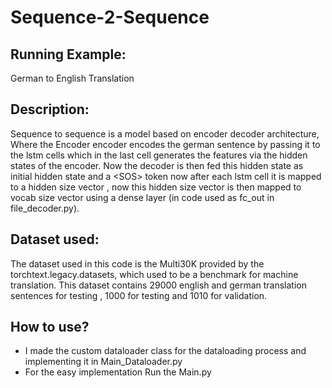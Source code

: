# Sequence-2-Sequence
## Running Example: 
German to English Translation
## Description: 
Sequence to sequence is a model based on encoder decoder architecture, Where the Encoder 
encoder encodes the german sentence by passing it to the lstm cells which in the last cell generates the features via the hidden states of the encoder. Now the decoder is then fed this hidden state as initial hidden state and a \<SOS\> token now after each lstm cell it is mapped to a hidden size vector , now this hidden size vector is then mapped to vocab size vector using a dense layer (in code used as fc_out in file_decoder.py).
## Dataset used:
The dataset used in this code is the Multi30K provided by the torchtext.legacy.datasets, which used to be a benchmark for machine translation. This dataset contains 29000 english and german translation sentences for testing , 1000 for testing and 1010 for validation.
## How to use?
<ul>
<li>I made the custom dataloader class for the dataloading process and implementing it in Main_Dataloader.py</li>
<li>For the easy implementation Run the Main.py</li>
</ul>
